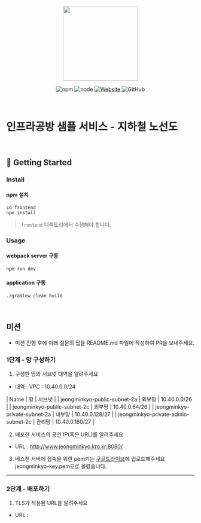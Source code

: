 <p align="center">
    <img width="200px;" src="https://raw.githubusercontent.com/woowacourse/atdd-subway-admin-frontend/master/images/main_logo.png"/>
</p>
<p align="center">
  <img alt="npm" src="https://img.shields.io/badge/npm-%3E%3D%205.5.0-blue">
  <img alt="node" src="https://img.shields.io/badge/node-%3E%3D%209.3.0-blue">
  <a href="https://edu.nextstep.camp/c/R89PYi5H" alt="nextstep atdd">
    <img alt="Website" src="https://img.shields.io/website?url=https%3A%2F%2Fedu.nextstep.camp%2Fc%2FR89PYi5H">
  </a>
  <img alt="GitHub" src="https://img.shields.io/github/license/next-step/atdd-subway-service">
</p>

<br>

# 인프라공방 샘플 서비스 - 지하철 노선도

<br>

## 🚀 Getting Started

### Install
#### npm 설치
```
cd frontend
npm install
```
> `frontend` 디렉토리에서 수행해야 합니다.

### Usage
#### webpack server 구동
```
npm run dev
```
#### application 구동
```
./gradlew clean build
```
<br>

## 미션

* 미션 진행 후에 아래 질문의 답을 README.md 파일에 작성하여 PR을 보내주세요.

### 1단계 - 망 구성하기
1. 구성한 망의 서브넷 대역을 알려주세요
- 대역 : 
VPC : 10.40.0.0/24
  
| Name | 망 | 서브넷 |
| jeongminkyo-public-subnet-2a | 외부망 | 10.40.0.0/26 |
| jeongminkyo-public-subnet-2c | 외부망 | 10.40.0.64/26 |
| jeongminkyo-private-subnet-2a | 내부망 | 10.40.0.128/27 |
| jeongminkyo-private-admin-subnet-2c | 관리망 | 10.40.0.160/27 |

2. 배포한 서비스의 공인 IP(혹은 URL)를 알려주세요

- URL : http://www.jeongminkyo.kro.kr:8080/

3. 베스천 서버에 접속을 위한 pem키는 [구글드라이브](https://drive.google.com/drive/folders/1dZiCUwNeH1LMglp8dyTqqsL1b2yBnzd1?usp=sharing)에 업로드해주세요
    jeongminkyo-key.pem으로 올렸습니다.
---

### 2단계 - 배포하기
1. TLS가 적용된 URL을 알려주세요

- URL : 
